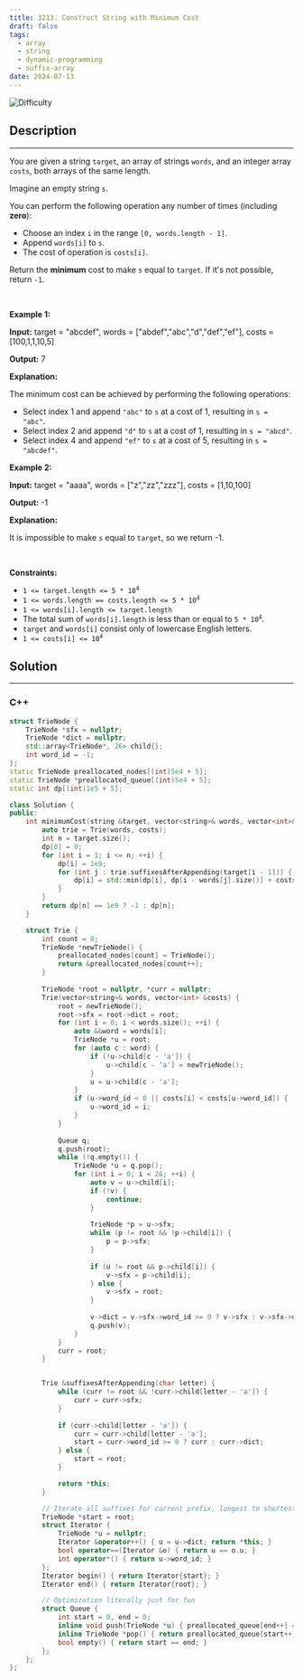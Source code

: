 ```yaml
---
title: 3213. Construct String with Minimum Cost
draft: false
tags: 
  - array
  - string
  - dynamic-programming
  - suffix-array
date: 2024-07-13
---
```


![Difficulty](https://img.shields.io/badge/Difficulty-Hard-blue.svg)

## Description

---
<p>You are given a string <code>target</code>, an array of strings <code>words</code>, and an integer array <code>costs</code>, both arrays of the same length.</p>

<p>Imagine an empty string <code>s</code>.</p>

<p>You can perform the following operation any number of times (including <strong>zero</strong>):</p>

<ul>
	<li>Choose an index <code>i</code> in the range <code>[0, words.length - 1]</code>.</li>
	<li>Append <code>words[i]</code> to <code>s</code>.</li>
	<li>The cost of operation is <code>costs[i]</code>.</li>
</ul>

<p>Return the <strong>minimum</strong> cost to make <code>s</code> equal to <code>target</code>. If it&#39;s not possible, return <code>-1</code>.</p>

<p>&nbsp;</p>
<p><strong class="example">Example 1:</strong></p>

<div class="example-block">
<p><strong>Input:</strong> <span class="example-io">target = &quot;abcdef&quot;, words = [&quot;abdef&quot;,&quot;abc&quot;,&quot;d&quot;,&quot;def&quot;,&quot;ef&quot;], costs = [100,1,1,10,5]</span></p>

<p><strong>Output:</strong> <span class="example-io">7</span></p>

<p><strong>Explanation:</strong></p>

<p>The minimum cost can be achieved by performing the following operations:</p>

<ul>
	<li>Select index 1 and append <code>&quot;abc&quot;</code> to <code>s</code> at a cost of 1, resulting in <code>s = &quot;abc&quot;</code>.</li>
	<li>Select index 2 and append <code>&quot;d&quot;</code> to <code>s</code> at a cost of 1, resulting in <code>s = &quot;abcd&quot;</code>.</li>
	<li>Select index 4 and append <code>&quot;ef&quot;</code> to <code>s</code> at a cost of 5, resulting in <code>s = &quot;abcdef&quot;</code>.</li>
</ul>
</div>

<p><strong class="example">Example 2:</strong></p>

<div class="example-block">
<p><strong>Input:</strong> <span class="example-io">target = &quot;aaaa&quot;, words = [&quot;z&quot;,&quot;zz&quot;,&quot;zzz&quot;], costs = [1,10,100]</span></p>

<p><strong>Output:</strong> <span class="example-io">-1</span></p>

<p><strong>Explanation:</strong></p>

<p>It is impossible to make <code>s</code> equal to <code>target</code>, so we return -1.</p>
</div>

<p>&nbsp;</p>
<p><strong>Constraints:</strong></p>

<ul>
	<li><code>1 &lt;= target.length &lt;= 5 * 10<sup>4</sup></code></li>
	<li><code>1 &lt;= words.length == costs.length &lt;= 5 * 10<sup>4</sup></code></li>
	<li><code>1 &lt;= words[i].length &lt;= target.length</code></li>
	<li>The total sum of <code>words[i].length</code> is less than or equal to <code>5 * 10<sup>4</sup></code>.</li>
	<li><code>target</code> and <code>words[i]</code> consist only of lowercase English letters.</li>
	<li><code>1 &lt;= costs[i] &lt;= 10<sup>4</sup></code></li>
</ul>


## Solution

---
### C++
``` cpp title='construct-string-with-minimum-cost'
struct TrieNode {
    TrieNode *sfx = nullptr;
    TrieNode *dict = nullptr;
    std::array<TrieNode*, 26> child{};
    int word_id = -1;
};
static TrieNode preallocated_nodes[(int)5e4 + 5];
static TrieNode *preallocated_queue[(int)5e4 + 5];
static int dp[(int)1e5 + 5];

class Solution {
public:
    int minimumCost(string &target, vector<string>& words, vector<int>& costs) {
        auto trie = Trie(words, costs);
        int n = target.size();
        dp[0] = 0;
        for (int i = 1; i <= n; ++i) {
            dp[i] = 1e9;
            for (int j : trie.suffixesAfterAppending(target[i - 1])) {
                dp[i] = std::min(dp[i], dp[i - words[j].size()] + costs[j]);
            }
        }
        return dp[n] == 1e9 ? -1 : dp[n];
    }

    struct Trie {
        int count = 0;
        TrieNode *newTrieNode() {
            preallocated_nodes[count] = TrieNode();
            return &preallocated_nodes[count++];
        }
    
        TrieNode *root = nullptr, *curr = nullptr;
        Trie(vector<string>& words, vector<int> &costs) {
            root = newTrieNode();
            root->sfx = root->dict = root;
            for (int i = 0; i < words.size(); ++i) {
                auto &&word = words[i];
                TrieNode *u = root;
                for (auto c : word) {
                    if (!u->child[c - 'a']) {
                        u->child[c - 'a'] = newTrieNode();
                    }
                    u = u->child[c - 'a'];
                }
                if (u->word_id < 0 || costs[i] < costs[u->word_id]) {
                    u->word_id = i;
                }
            }
    
            Queue q;
            q.push(root);
            while (!q.empty()) {
                TrieNode *u = q.pop();
                for (int i = 0; i < 26; ++i) {
                    auto v = u->child[i];
                    if (!v) {
                        continue;
                    }
    
                    TrieNode *p = u->sfx;
                    while (p != root && !p->child[i]) {
                        p = p->sfx;
                    }
    
                    if (u != root && p->child[i]) {
                        v->sfx = p->child[i];
                    } else {
                        v->sfx = root;
                    }
    
                    v->dict = v->sfx->word_id >= 0 ? v->sfx : v->sfx->dict;
                    q.push(v);
                }
            }
            curr = root;
        }


        Trie &suffixesAfterAppending(char letter) {
            while (curr != root && !curr->child[letter - 'a']) {
                curr = curr->sfx;
            }
    
            if (curr->child[letter - 'a']) {
                curr = curr->child[letter - 'a'];
                start = curr->word_id >= 0 ? curr : curr->dict;
            } else {
                start = root;
            }

            return *this;
        }

        // Iterate all suffixes for current prefix, longest to shortest
        TrieNode *start = root;
        struct Iterator {
            TrieNode *u = nullptr;
            Iterator &operator++() { u = u->dict; return *this; }
            bool operator==(Iterator &o) { return u == o.u; }
            int operator*() { return u->word_id; }
        };
        Iterator begin() { return Iterator{start}; } 
        Iterator end() { return Iterator{root}; } 

        // Optimization literally just for fun
        struct Queue {
            int start = 0, end = 0;
            inline void push(TrieNode *u) { preallocated_queue[end++] = u; }
            inline TrieNode *pop() { return preallocated_queue[start++]; }
            bool empty() { return start == end; }
        };
    };
};

```

